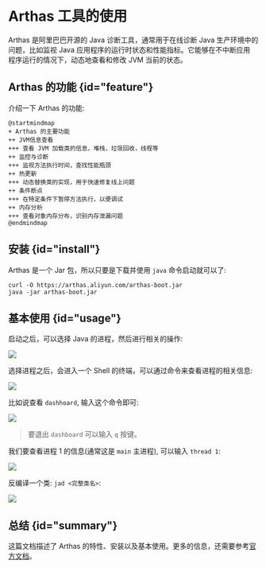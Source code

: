 # Arthas 工具的使用

Arthas 是阿里巴巴开源的 Java 诊断工具，通常用于在线诊断 Java 生产环境中的问题，比如监视 Java 应用程序的运行时状态和性能指标。它能够在不中断应用
程序运行的情况下，动态地查看和修改 JVM 当前的状态。

## Arthas 的功能 {id="feature"}

介绍一下 Arthas 的功能:

```plantuml
@startmindmap
+ Arthas 的主要功能
++ JVM信息查看
+++ 查看 JVM 加载类的信息，堆栈，垃圾回收，线程等
++ 监控与诊断
+++ 监视方法执行时间，查找性能瓶颈
++ 热更新
+++ 动态替换类的实现，用于快速修复线上问题
++ 条件断点
+++ 在特定条件下暂停方法执行，以便调试
++ 内存分析
+++ 查看对象内存分布，识别内存泄漏问题
@endmindmap
```

## 安装 {id="install"}

Arthas 是一个 Jar 包，所以只要是下载并使用 `java` 命令启动就可以了:
```Shell
curl -O https://arthas.aliyun.com/arthas-boot.jar
java -jar arthas-boot.jar
```

## 基本使用 {id="usage"}

启动之后，可以选择 Java 的进程，然后进行相关的操作:

![](http://file-linker.oss-cn-hangzhou.aliyuncs.com/KXwn5WdcMN4OAA8iaU1g.jpg)

选择进程之后，会进入一个 Shell 的终端，可以通过命令来查看进程的相关信息:

![](http://file-linker.oss-cn-hangzhou.aliyuncs.com/VyIMqJl4SWeKmwxafn6j.jpg)

比如说查看 `dashhoard`, 输入这个命令即可:

![](http://file-linker.oss-cn-hangzhou.aliyuncs.com/dUn6flZdKFfrraxIZYAA.jpg)

> 要退出 `dashboard` 可以输入 `q` 按键。

我们要查看进程 1 的信息(通常这是 `main` 主进程), 可以输入 `thread 1`:

![](http://file-linker.oss-cn-hangzhou.aliyuncs.com/QboqK5sBdKkp1kWc7VL9.jpg)

反编译一个类: `jad <完整类名>`:

![](http://file-linker.oss-cn-hangzhou.aliyuncs.com/prfn93db0B0b96zTWiol.jpg)

## 总结 {id="summary"}

这篇文档描述了 Arthas 的特性、安装以及基本使用。更多的信息，还需要参考[官方文档](https://arthas.aliyun.com/)。